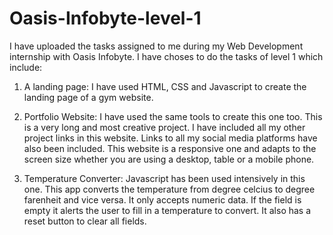 # Oasis-Infobyte-level-1

I have uploaded the tasks assigned to me during my Web Development internship with Oasis Infobyte. I have choses to do the tasks of level 1 which include:

1) A landing page: I have used HTML, CSS and Javascript to create the landing page of a gym website.

2) Portfolio Website: I have used the same tools to create this one too. This is a very long and most creative project. I have included all my other project links in this website. Links to all my social media platforms have also been included. This website is a responsive one and adapts to the screen size whether you are using a desktop, table or a mobile phone.

3) Temperature Converter: Javascript has been used intensively in this one. This app converts the temperature from degree celcius to degree farenheit and vice versa. It only accepts numeric data. If the field is empty it alerts the user to fill in a temperature to convert. It also has a reset button to clear all fields.

